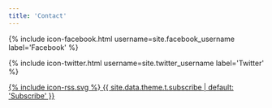 ```yaml
---
title: 'Contact'
---
```


{% include icon-facebook.html username=site.facebook_username label='Facebook' %}

{% include icon-twitter.html username=site.twitter_username label='Twitter' %}

<a href="{{ site.feed.path | default: 'feed.xml' | relative_url }}" title="Atom Feed">
<span class="icon icon--rss">{% include icon-rss.svg %}</span>
<span class="label">{{ site.data.theme.t.subscribe | default: 'Subscribe' }}</span>
